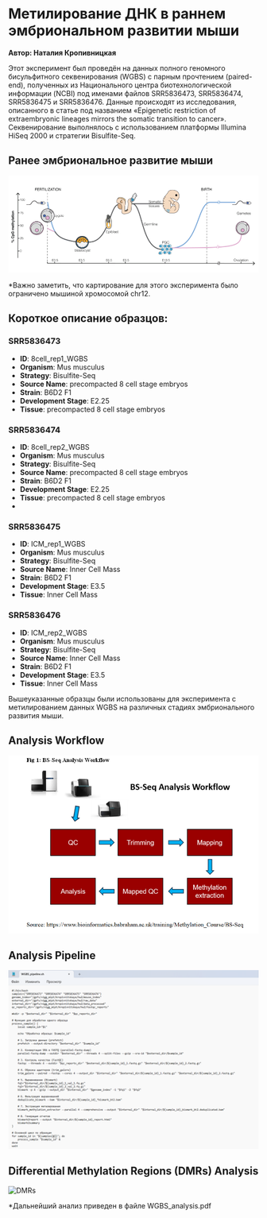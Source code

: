 # Метилирование ДНК в раннем эмбриональном развитии мыши

**Автор: Наталия Кропивницкая**

Этот эксперимент был проведён на данных полного геномного бисульфитного секвенирования (WGBS) с парным прочтением (paired-end), полученных из Национального центра биотехнологической информации (NCBI) под именами файлов SRR5836473, SRR5836474, SRR5836475 и SRR5836476. Данные происходят из исследования, описанного в статье под названием «Epigenetic restriction of extraembryonic lineages mirrors the somatic transition to cancer». Секвенирование выполнялось с использованием платформы Illumina HiSeq 2000 и стратегии Bisulfite-Seq.

## Ранее эмбриональное развитие мыши
![Динамика метилирования ДНК во время эмбрионального развития мыши.](img/DNA_methylation_reprogramming.png)

*Важно заметить, что картирование для этого эксперимента было ограничено мышиной хромосомой chr12.

## Короткое описание образцов:

### SRR5836473
- **ID**: 8cell_rep1_WGBS
- **Organism**: Mus musculus
- **Strategy**: Bisulfite-Seq
- **Source Name**: 	precompacted 8 cell stage embryos
- **Strain**: B6D2 F1
- **Development Stage**: E2.25
- **Tissue**: precompacted 8 cell stage embryos

### SRR5836474
- **ID**: 8cell_rep2_WGBS
- **Organism**: Mus musculus
- **Strategy**: Bisulfite-Seq
- **Source Name**: 	precompacted 8 cell stage embryos
- **Strain**: B6D2 F1
- **Development Stage**: E2.25
- **Tissue**: precompacted 8 cell stage embryos
- 
### SRR5836475
- **ID**: ICM_rep1_WGBS
- **Organism**: Mus musculus
- **Strategy**: Bisulfite-Seq
- **Source Name**: Inner Cell Mass
- **Strain**: B6D2 F1
- **Development Stage**: E3.5
- **Tissue**: Inner Cell Mass

### SRR5836476
- **ID**: ICM_rep2_WGBS
- **Organism**: Mus musculus
- **Strategy**: Bisulfite-Seq
- **Source Name**: Inner Cell Mass
- **Strain**: B6D2 F1
- **Development Stage**: E3.5
- **Tissue**: Inner Cell Mass

Вышеуказанные образцы были использованы для эксперимента с метилированием данных WGBS на различных стадиях эмбрионального развития мыши.

## Analysis Workflow
![Analysis Workflow](img/workflow.png)

## Analysis Pipeline
![Pipeline](img/pipeline.png)

## Differential Methylation Regions (DMRs) Analysis
![DMRs](img/differential_analysis.png)

*Дальнейший анализ приведен в файле WGBS_analysis.pdf


